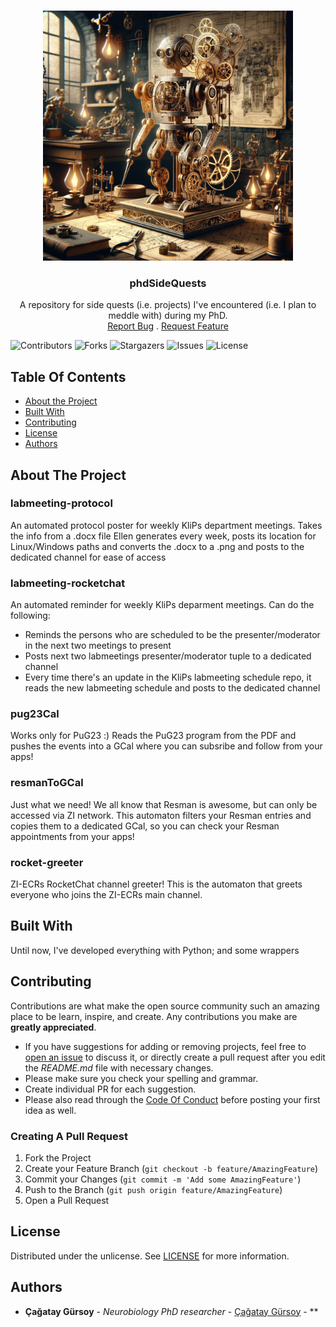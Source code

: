 <br/>
<p align="center">
  <a href="https://github.com/caggursoy/phdSideQuests">
    <img src="imgs/automaton.webp" alt="Logo" width="400" height="400">
  </a>

  <h3 align="center">phdSideQuests</h3>

  <p align="center">
    A repository for side quests (i.e. projects) I've encountered (i.e. I plan to meddle with) during my PhD.
    <br/>
    <a href="https://github.com/caggursoy/phdSideQuests/issues">Report Bug</a>
    .
    <a href="https://github.com/caggursoy/phdSideQuests/issues">Request Feature</a>
    <br/>
  </p>
</p>

![Contributors](https://img.shields.io/github/contributors/caggursoy/phdSideQuests?color=dark-green) ![Forks](https://img.shields.io/github/forks/caggursoy/phdSideQuests?style=social) ![Stargazers](https://img.shields.io/github/stars/caggursoy/phdSideQuests?style=social) ![Issues](https://img.shields.io/github/issues/caggursoy/phdSideQuests) ![License](https://img.shields.io/github/license/caggursoy/phdSideQuests) 

## Table Of Contents

* [About the Project](#about-the-project)
* [Built With](#built-with)
* [Contributing](#contributing)
* [License](#license)
* [Authors](#authors)

## About The Project

### labmeeting-protocol
An automated protocol poster for weekly KliPs department meetings.
Takes the info from a .docx file Ellen generates every week, posts its location for Linux/Windows paths and converts the .docx to a .png and posts to the dedicated channel for ease of access

### labmeeting-rocketchat
An automated reminder for weekly KliPs deparment meetings.
Can do the following:
- Reminds the persons who are scheduled to be the presenter/moderator in the next two meetings to present
- Posts next two labmeetings presenter/moderator tuple to a dedicated channel
- Every time there's an update in the KliPs labmeeting schedule repo, it reads the new labmeeting schedule and posts to the dedicated channel

### pug23Cal
Works only for PuG23 :)
Reads the PuG23 program from the PDF and pushes the events into a GCal where you can subsribe and follow from your apps!

### resmanToGCal
Just what we need!
We all know that Resman is awesome, but can only be accessed via ZI network.
This automaton filters your Resman entries and copies them to a dedicated GCal, so you can check your Resman appointments from your apps!

### rocket-greeter
ZI-ECRs RocketChat channel greeter!
This is the automaton that greets everyone who joins the ZI-ECRs main channel.

## Built With

Until now, I've developed everything with Python; and some wrappers

## Contributing

Contributions are what make the open source community such an amazing place to be learn, inspire, and create. Any contributions you make are **greatly appreciated**.
* If you have suggestions for adding or removing projects, feel free to [open an issue](https://github.com/caggursoy/phdSideQuests/issues/new) to discuss it, or directly create a pull request after you edit the *README.md* file with necessary changes.
* Please make sure you check your spelling and grammar.
* Create individual PR for each suggestion.
* Please also read through the [Code Of Conduct](https://github.com/caggursoy/phdSideQuests/blob/main/CODE_OF_CONDUCT.md) before posting your first idea as well.

### Creating A Pull Request

1. Fork the Project
2. Create your Feature Branch (`git checkout -b feature/AmazingFeature`)
3. Commit your Changes (`git commit -m 'Add some AmazingFeature'`)
4. Push to the Branch (`git push origin feature/AmazingFeature`)
5. Open a Pull Request

## License

Distributed under the unlicense. See [LICENSE](https://github.com/caggursoy/phdSideQuests/blob/main/LICENSE.md) for more information.

## Authors

* **Çağatay Gürsoy** - *Neurobiology PhD researcher* - [Çağatay Gürsoy](https://github.com/caggursoy) - **
